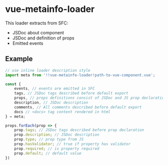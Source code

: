 # vue-metainfo-loader

This loader extracts from SFC:
* JSDoc about component
* JSDoc and definition of props
* Emitted events

## Example

```js
// use inline loader description style
import meta from '!!vue-metainfo-loader!path-to-vue-component.vue';

const {
    events, // events are emitted in SFC
    tags, // JSDoc tags described before default export
    props, // props definitions consist of JSDoc and JS prop declaration
    description, // JSDoc description
    comments, // All comments described before default export
    docs // <docs> tag content rendered in html
} = meta;

props.forEach(prop => {
    prop.tags; // JSDoc tags described before prop declaration
    prop.description; // JSDoc description
    prop.type; // prop type from JS
    prop.hasValidator; // true if property has validator
    prop.required; // is property required
    prop.default; // default value
})
```


